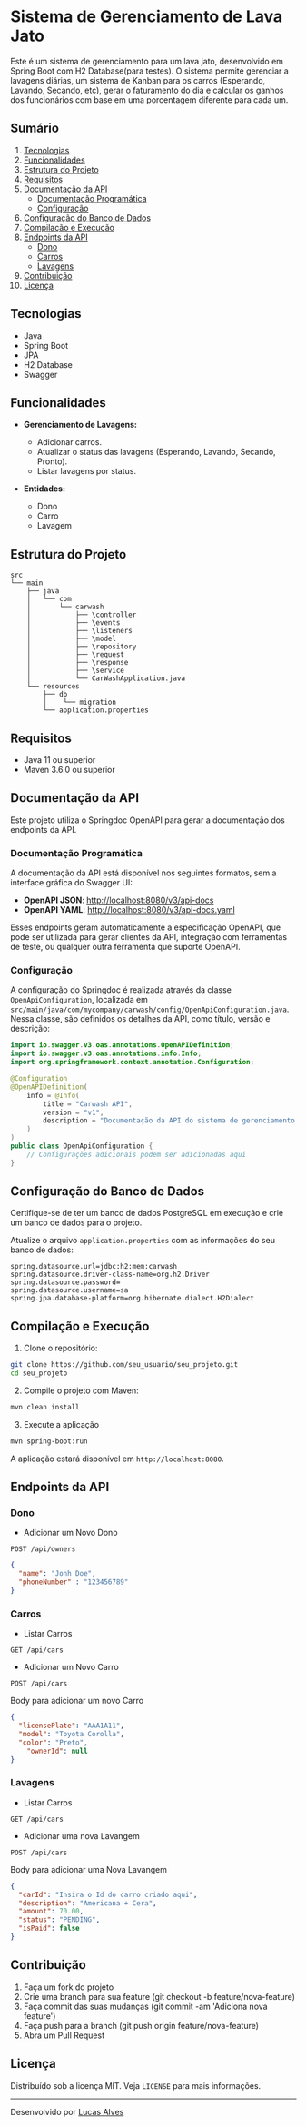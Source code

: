 # Sistema de Gerenciamento de Lava Jato

Este é um sistema de gerenciamento para um lava jato, desenvolvido em Spring Boot com H2 Database(para testes). O sistema permite gerenciar a lavagens diárias, um sistema de Kanban para os carros (Esperando, Lavando, Secando, etc), gerar o faturamento do dia e calcular os ganhos dos funcionários com base em uma porcentagem diferente para cada um.

## Sumário
1. [Tecnologias](#tecnologias)
2. [Funcionalidades](#funcionalidades)
3. [Estrutura do Projeto](#estrutura-do-projeto)
4. [Requisitos](#requisitos)
5. [Documentação da API](#documentação-da-api)
   - [Documentação Programática](#documentação-programática)
   - [Configuração](#configuração)
6. [Configuração do Banco de Dados](#configuração-do-banco-de-dados)
7. [Compilação e Execução](#compilação-e-execução)
8. [Endpoints da API](#endpoints-da-api)
   - [Dono](#dono)
   - [Carros](#carros)
   - [Lavagens](#lavagens)
9. [Contribuição](#contribuição)
10. [Licença](#licença)

## Tecnologias
- Java
- Spring Boot
- JPA
- H2 Database
- Swagger

## Funcionalidades

- **Gerenciamento de Lavagens:**
  - Adicionar carros.
  - Atualizar o status das lavagens (Esperando, Lavando, Secando, Pronto).
  - Listar lavagens por status.

- **Entidades:**
  - Dono
  - Carro
  - Lavagem

## Estrutura do Projeto

```files
src
└── main
    ├── java
    │   └── com
    │       └── carwash
    │           ├── \controller 
    │           ├── \events
    │           ├── \listeners
    │           ├── \model
    │           ├── \repository
    │           ├── \request
    │           ├── \response
    │           ├── \service
    │           └── CarWashApplication.java
    └── resources
        ├── db
        │    └── migration
        └── application.properties
```

## Requisitos

- Java 11 ou superior
- Maven 3.6.0 ou superior

## Documentação da API

Este projeto utiliza o Springdoc OpenAPI para gerar a documentação dos endpoints da API.

### Documentação Programática

A documentação da API está disponível nos seguintes formatos, sem a interface gráfica do Swagger UI:

- **OpenAPI JSON**: [http://localhost:8080/v3/api-docs](http://localhost:8080/v3/api-docs)
- **OpenAPI YAML**: [http://localhost:8080/v3/api-docs.yaml](http://localhost:8080/v3/api-docs.yaml)

Esses endpoints geram automaticamente a especificação OpenAPI, que pode ser utilizada para gerar clientes da API, integração com ferramentas de teste, ou qualquer outra ferramenta que suporte OpenAPI.

### Configuração

A configuração do Springdoc é realizada através da classe `OpenApiConfiguration`, localizada em `src/main/java/com/mycompany/carwash/config/OpenApiConfiguration.java`. Nessa classe, são definidos os detalhes da API, como título, versão e descrição:

```java
import io.swagger.v3.oas.annotations.OpenAPIDefinition;
import io.swagger.v3.oas.annotations.info.Info;
import org.springframework.context.annotation.Configuration;

@Configuration
@OpenAPIDefinition(
    info = @Info(
        title = "Carwash API",
        version = "v1",
        description = "Documentação da API do sistema de gerenciamento de lava jato"
    )
)
public class OpenApiConfiguration {
    // Configurações adicionais podem ser adicionadas aqui
}
```

## Configuração do Banco de Dados

Certifique-se de ter um banco de dados PostgreSQL em execução e crie um banco de dados para o projeto.

Atualize o arquivo `application.properties` com as informações do seu banco de dados:

```properties
spring.datasource.url=jdbc:h2:mem:carwash
spring.datasource.driver-class-name=org.h2.Driver
spring.datasource.password=
spring.datasource.username=sa
spring.jpa.database-platform=org.hibernate.dialect.H2Dialect
```

## Compilação e Execução
1. Clone o repositório:
```sh
git clone https://github.com/seu_usuario/seu_projeto.git
cd seu_projeto
```
2. Compile o projeto com Maven:
```sh
mvn clean install
```
3. Execute a aplicação
```sh
mvn spring-boot:run
```
A aplicação estará disponível em `http://localhost:8080`.

## Endpoints da API

### Dono
- Adicionar um Novo Dono
```http
POST /api/owners
```
```JSON
{
  "name": "Jonh Doe",
  "phoneNumber" : "123456789"
}
```

### Carros
- Listar Carros
```http
GET /api/cars
```

- Adicionar um Novo Carro
```http
POST /api/cars
```
Body para adicionar um novo Carro
```JSON 
{
  "licensePlate": "AAA1A11",
  "model": "Toyota Corolla",
  "color": "Preto",
	"ownerId": null
}
```

### Lavagens
- Listar Carros
```http
GET /api/cars
```

- Adicionar uma nova Lavangem
```http
POST /api/cars
```
Body para adicionar uma Nova Lavangem
```JSON 
{
  "carId": "Insira o Id do carro criado aqui",
  "description": "Americana + Cera",
  "amount": 70.00,
  "status": "PENDING",
  "isPaid": false
}
```


## Contribuição
1. Faça um fork do projeto
2. Crie uma branch para sua feature (git checkout -b feature/nova-feature)
3. Faça commit das suas mudanças (git commit -am 'Adiciona nova feature')
4. Faça push para a branch (git push origin feature/nova-feature)
5. Abra um Pull Request

## Licença
Distribuído sob a licença MIT. Veja `LICENSE` para mais informações.

---
Desenvolvido por [Lucas Alves](https://github.com/lucasgpalves)
